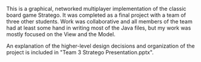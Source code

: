 This is a graphical, networked multiplayer implementation of the classic board game Stratego. It was completed as a final project with a team of three other students.
Work was collaborative and all members of the team had at least some hand in writing most of the Java files, but my work was mostly focused on the View and the Model.

An explanation of the higher-level design decisions and organization of the project is included in "Team 3 Stratego Presentation.pptx".
